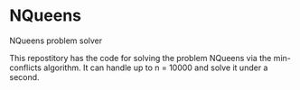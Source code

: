 # NQueens
NQueens problem solver

This repostitory has the code for solving the problem NQueens via the min-conflicts algorithm. It can handle up to n = 10000 and solve
it under a second. 
